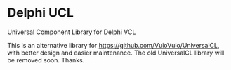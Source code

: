 # Delphi UCL
Universal Component Library for Delphi VCL

This is an alternative library for https://github.com/VuioVuio/UniversalCL, with better design and easier maintenance.
The old UniversalCL library will be removed soon. Thanks.
